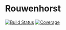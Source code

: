 # Rouwenhorst

[![Build Status](https://github.com/eirikbrandsaas/Rouwenhorst.jl/actions/workflows/CI.yml/badge.svg?branch=main)](https://github.com/eirikbrandsaas/Rouwenhorst.jl/actions/workflows/CI.yml?query=branch%3Amain)
[![Coverage](https://codecov.io/gh/eirikbrandsaas/Rouwenhorst.jl/branch/main/graph/badge.svg)](https://codecov.io/gh/eirikbrandsaas/Rouwenhorst.jl)

